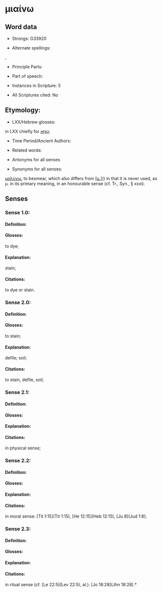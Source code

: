 # μιαίνω

<!-- Status: S2=NeedsEdits -->
<!-- Lexica used for edits:   -->

## Word data

* Strongs: G33920

* Alternate spellings:

,

* Principle Parts: 


* Part of speech: 


* Instances in Scripture: 5

* All Scriptures cited: No

## Etymology: 


* LXX/Hebrew glosses: 

in LXX chiefly for [טָמֵא](//en-uhl/H2930);

* Time Period/Ancient Authors: 


* Related words: 

* Antonyms for all senses

* Synonyms for all senses: 

 [μολύνω](../G34350/01.md), to besmear, which also differs from [[μ.]()]() in that it is never used, as μ. in its primary meaning, in an honourable sense (cf. Tr., Syn., § xxxi).

## Senses 


### Sense  1.0: 

#### Definition: 

#### Glosses: 

to dye; 

#### Explanation: 

stain; 

#### Citations: 

to dye or stain.

### Sense  2.0: 

#### Definition: 

#### Glosses: 

to stain; 

#### Explanation: 

defile; 
soil; 

#### Citations: 

to stain, defile, soil;

### Sense  2.1: 

#### Definition: 


#### Glosses:



#### Explanation:



#### Citations: 

in physical sense;

### Sense  2.2: 

#### Definition: 


#### Glosses:



#### Explanation:



#### Citations: 

in moral sense: [Tit 1:15](Tit 1:15), [He 12:15](Heb 12:15), [Ju 8](Jud 1:8);

### Sense  2.3: 

#### Definition: 


#### Glosses:



#### Explanation:



#### Citations: 

in ritual sense (cf. [Le 22:5](Lev 22:5), al.): [Jo 18:28](Jhn 18:28).†
